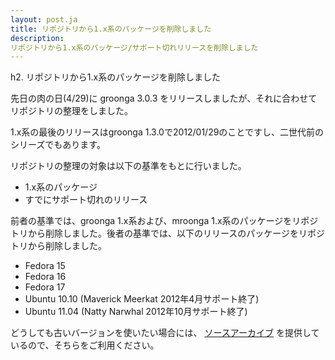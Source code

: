 ```yaml
---
layout: post.ja
title: リポジトリから1.x系のパッケージを削除しました
description:
リポジトリから1.x系のパッケージ/サポート切れリリースを削除しました
---
```

h2. リポジトリから1.x系のパッケージを削除しました

先日の肉の日(4/29)に groonga 3.0.3
をリリースしましたが、それに合わせてリポジトリの整理をしました。

1.x系の最後のリリースはgroonga
1.3.0で2012/01/29のことですし、二世代前のシリーズでもあります。

リポジトリの整理の対象は以下の基準をもとに行いました。

-   1.x系のパッケージ
-   すでにサポート切れのリリース

前者の基準では、groonga 1.x系および、mroonga
1.x系のパッケージをリポジトリから削除しました。後者の基準では、以下のリリースのパッケージをリポジトリから削除しました。

-   Fedora 15
-   Fedora 16
-   Fedora 17
-   Ubuntu 10.10 (Maverick Meerkat 2012年4月サポート終了)
-   Ubuntu 11.04 (Natty Narwhal 2012年10月サポート終了)

どうしても古いバージョンを使いたい場合には、
[ソースアーカイブ](http://packages.groonga.org/source/groonga/)
を提供しているので、そちらをご利用ください。
